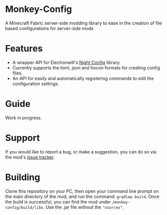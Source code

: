 # Monkey-Config
A Minecraft Fabric server-side modding library to ease in the creation of file based configurations for server-side mods

# Features

- A wrapper API for Electronwill's [Night Config](https://github.com/TheElectronWill/night-config) library.
- Currently supports the toml, json and hocon formats for creating config files.
- An API for easily and automatically registering commands to edit the configuration settings.

# Guide

Work in progress.

# Support

If you would like to report a bug, or make a suggestion, you can do so via the mod's [issue tracker](https://github.com/ArkoSammy12/Monkey-Config/issues).

# Building

Clone this repository on your PC, then open your command line prompt on the main directory of the mod, and run the command: `gradlew build`. Once the build is successful, you can find the mod under `/monkey-config/build/libs`. Use the .jar file without the `"sources"`.

